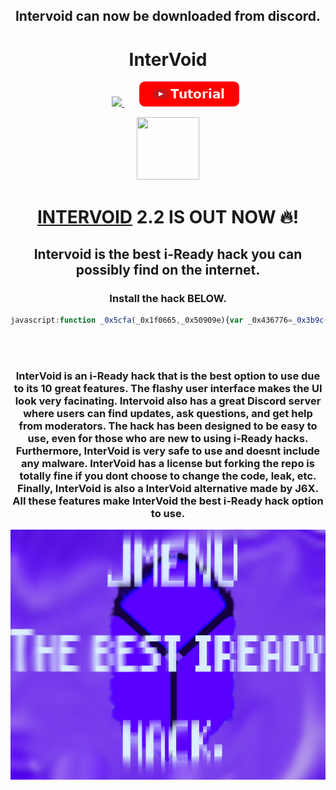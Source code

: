 <h2 align="center">Intervoid can now be downloaded from discord.</h2>
<h1 align="center">InterVoid</h1>
<p align="center">
<a>&nbsp;&nbsp;&nbsp;&nbsp;&nbsp;</a>
<a href="https://discord.gg/TTZnAjYXbm">
<img src="https://img.shields.io/discord/1090752398357708913?style=for-the-badge&logo=discord&label=JMENU+Discord"></img>
</a>
<a>&nbsp;&nbsp;&nbsp;&nbsp;&nbsp;</a>
<a href="https://www.youtube.com/watch?v=G51ZxC681rA&t">
<img src="/files/img/button_tutorial.png"></img>
</a>
</p>
<p align="center">
<img src="https://raw.githubusercontent.com/J6co0b/jmenu/main/files/jmenu.png" width="100" height="100"></img>
</p>
<h1 align="center"><a href="/script.js">INTERVOID</a> 2.2 IS OUT NOW 🔥!</h2>
<h2 align="center">Intervoid is the best i-Ready hack you can possibly find on the internet.</h2>
<h3 align="center">Install the hack BELOW.</h3>

```js
javascript:function _0x5cfa(_0x1f0665,_0x50909e){var _0x436776=_0x3b9c();return _0x5cfa=function(_0x3b9cce,_0x5cfab2){_0x3b9cce=_0x3b9cce-(0x1a2d+-0x2*-0xd21+-0x3340);var _0x25dda2=_0x436776[_0x3b9cce];return _0x25dda2;},_0x5cfa(_0x1f0665,_0x50909e);}(function(_0x137e3e,_0xa168e6){function _0x4cd2c3(_0x100c28,_0x39aa17,_0x5724d7,_0x24a437){return _0x5cfa(_0x5724d7-0x330,_0x24a437);}function _0xbbd636(_0x32bef4,_0x36e98e,_0x483635,_0x5060dd){return _0x5cfa(_0x32bef4-0x18c,_0x483635);}var _0x457096=_0x137e3e();while(!![]){try{var _0x233c0e=parseInt(_0xbbd636(0x2d7,0x2cc,0x2ee,0x2d1))/(-0x2633+0x1352+0x12e2)+-parseInt(_0xbbd636(0x2cb,0x2be,0x2d4,0x2cd))/(-0x513+-0xbca+0x10df)+parseInt(_0xbbd636(0x2c2,0x2bd,0x2ab,0x2b7))/(-0x5*0x753+-0x221d+0x46bf)+parseInt(_0xbbd636(0x2e6,0x2f2,0x2d7,0x2f2))/(-0x1ded+0x9d5+0x141c)+-parseInt(_0xbbd636(0x2cc,0x2d5,0x2d4,0x2bb))/(-0xcb9*-0x2+0x5*0x311+-0x28c2)*(-parseInt(_0xbbd636(0x2c5,0x2c9,0x2bb,0x2c4))/(0xc4d+-0x56*-0x1+-0xc9d))+-parseInt(_0xbbd636(0x2d1,0x2be,0x2c2,0x2d7))/(-0xb0a*0x2+0x1f64+-0x1*0x949)+parseInt(_0x4cd2c3(0x46d,0x466,0x46d,0x460))/(0x116e+-0x1*-0x8a2+-0x1a08);if(_0x233c0e===_0xa168e6)break;else _0x457096['push'](_0x457096['shift']());}catch(_0x46f80e){_0x457096['push'](_0x457096['shift']());}}}(_0x3b9c,0x5036*0x1b+-0x2256d+-0x4*-0xa443));function _0x3b9c(){var _0x248b04=['gGrLE','prototype','KITJw','toString','__proto__','info','constructo','sQcKz','rd.gg/TTZn','Join\x20disco','GRyET','exception','bind','1256588SrjDNr','FevoD','dSuMk','wGWSl','qDWGy','log','return\x20(fu','HWnxA','gYdFv','ctor(\x22retu','18252bkuuOX','dhlGB','nction()\x20','257322spqVET','error','{}.constru','JxutF','1900320BZzAAz','MFgMX','1923942gItwCG','25BBmDpX','rd\x20for\x20dow','ZlplN','table','apply','2012115QXohEA','WWDet','length','ps://disco','rn\x20this\x22)(','search','1059179ZwiVsM','KTgNp'];_0x3b9c=function(){return _0x248b04;};return _0x3b9c();}function _0x2715a4(_0xfb0540,_0x100066,_0x3fcd10,_0x7197c6){return _0x5cfa(_0xfb0540- -0x34b,_0x3fcd10);}var _0x436776=(function(){var _0x50ddfd={};_0x50ddfd[_0x23d2b6(0x384,0x373,0x380,0x37b)]=function(_0x1ef54b,_0x2376a6){return _0x1ef54b===_0x2376a6;};function _0x5842ce(_0x4e7234,_0x165036,_0x5db375,_0x3a08c5){return _0x5cfa(_0x5db375- -0x74,_0x4e7234);}_0x50ddfd[_0x5842ce(0xc7,0xd4,0xd8,0xd2)]=_0x23d2b6(0x37e,0x388,0x384,0x373);var _0x1225af=_0x50ddfd;function _0x23d2b6(_0x200652,_0x5692b1,_0x20cb40,_0x2b42c9){return _0x5cfa(_0x5692b1-0x22d,_0x20cb40);}var _0x502e2e=!![];return function(_0x42f7eb,_0x390d03){var _0x12286b=_0x502e2e?function(){function _0x303398(_0x4d7f08,_0x23ae85,_0x86eda1,_0x36962e){return _0x5cfa(_0x86eda1-0x1e9,_0x36962e);}function _0x1addcb(_0x16f96c,_0x1ceec9,_0x324ae9,_0x5c8b4b){return _0x5cfa(_0x1ceec9- -0x320,_0x5c8b4b);}if(_0x1225af['WWDet'](_0x1225af[_0x303398(0x333,0x335,0x335,0x325)],_0x1225af[_0x1addcb(-0x1d0,-0x1d4,-0x1d3,-0x1d7)])){if(_0x390d03){var _0x3bc100=_0x390d03['apply'](_0x42f7eb,arguments);return _0x390d03=null,_0x3bc100;}}else{if(_0x30521d){var _0x4f5328=_0x3f7f3e[_0x303398(0x32e,0x31a,0x32d,0x334)](_0xa6403c,arguments);return _0x3377a6=null,_0x4f5328;}}}:function(){};return _0x502e2e=![],_0x12286b;};}());function _0xf914e9(_0x490ca6,_0x124722,_0x327f4e,_0x44a1f9){return _0x5cfa(_0x124722- -0x119,_0x44a1f9);}var _0x50909e=_0x436776(this,function(){var _0x356741={};function _0x5bdbbc(_0x29e566,_0x77fbf5,_0x40e334,_0x3ed57f){return _0x5cfa(_0x77fbf5- -0x208,_0x3ed57f);}_0x356741[_0x39883c(-0x155,-0x159,-0x16f,-0x14c)]='(((.+)+)+)'+'+$';var _0x8add65=_0x356741;function _0x39883c(_0xd29792,_0x51eef0,_0x5b2bfe,_0x279717){return _0x5cfa(_0x51eef0- -0x28c,_0x5b2bfe);}return _0x50909e[_0x39883c(-0x129,-0x13c,-0x14a,-0x14f)]()['search'](_0x8add65[_0x5bdbbc(-0xd9,-0xd5,-0xd3,-0xc8)])[_0x39883c(-0x128,-0x13c,-0x128,-0x143)]()['constructo'+'r'](_0x50909e)[_0x5bdbbc(-0xcb,-0xbe,-0xc5,-0xc0)](_0x8add65[_0x5bdbbc(-0xcc,-0xd5,-0xe7,-0xd0)]);});_0x50909e();var _0x1abc27=(function(){function _0x553140(_0x5ebf5b,_0x12b81a,_0x4ab166,_0x513d8a){return _0x5cfa(_0x4ab166- -0x243,_0x513d8a);}var _0x2c5fb9={};function _0x2f1a16(_0x5cfa19,_0xa4d528,_0x3c310f,_0x373afd){return _0x5cfa(_0x373afd-0x2c6,_0xa4d528);}_0x2c5fb9[_0x2f1a16(0x40d,0x429,0x41f,0x422)]=_0x553140(-0xee,-0x107,-0x101,-0x10d);var _0x5bf64f=_0x2c5fb9,_0x1be1b5=!![];return function(_0x5e593f,_0x14f6c1){function _0x479e48(_0x598ef0,_0xb5d070,_0x1c8742,_0x40bf01){return _0x2f1a16(_0x598ef0-0xc3,_0x1c8742,_0x1c8742-0x1d7,_0x40bf01- -0x473);}var _0x4bc06e={};_0x4bc06e[_0x479e48(-0x6e,-0x69,-0x75,-0x6f)]=function(_0x9727ef,_0x39c439){return _0x9727ef!==_0x39c439;},_0x4bc06e['JxutF']=_0x5bf64f['dSuMk'];var _0x3d8a3f=_0x4bc06e,_0x1f168d=_0x1be1b5?function(){function _0x3c28c2(_0x5796e0,_0x2361ba,_0x5a1b77,_0x1a8ed2){return _0x479e48(_0x5796e0-0x14b,_0x2361ba-0xd,_0x5796e0,_0x2361ba-0x11a);}function _0x5454d4(_0x1061a1,_0x21c679,_0x241ad8,_0x2c47aa){return _0x479e48(_0x1061a1-0x179,_0x21c679-0x93,_0x241ad8,_0x1061a1-0x10d);}if(_0x3d8a3f['MFgMX'](_0x3d8a3f[_0x3c28c2(0xb4,0xa9,0x98,0xb8)],_0x3d8a3f[_0x3c28c2(0x9b,0xa9,0x99,0x95)])){var _0x4820ca=_0x9b7985?function(){function _0x13ed06(_0x57cfaf,_0x1bc41a,_0x37e634,_0x4412e1){return _0x3c28c2(_0x37e634,_0x1bc41a- -0x1d6,_0x37e634-0x198,_0x4412e1-0x10f);}if(_0x4de207){var _0x4d4880=_0x303ac3[_0x13ed06(-0x12d,-0x125,-0x13c,-0x114)](_0x1fd9cc,arguments);return _0x246799=null,_0x4d4880;}}:function(){};return _0x50a9d4=![],_0x4820ca;}else{if(_0x14f6c1){var _0x319bd8=_0x14f6c1[_0x3c28c2(0x9a,0xb1,0xa4,0xb2)](_0x5e593f,arguments);return _0x14f6c1=null,_0x319bd8;}}}:function(){};return _0x1be1b5=![],_0x1f168d;};}()),_0x527435=_0x1abc27(this,function(){var _0x3ebd8d={'gYdFv':function(_0x28b895,_0x59f734){return _0x28b895(_0x59f734);},'eyuCb':function(_0x46a6c2,_0x386847){return _0x46a6c2+_0x386847;},'sQcKz':_0xef33ca(-0x79,-0x6d,-0x84,-0x67)+_0xef33ca(-0x54,-0x67,-0x6d,-0x72),'wGWSl':_0xef33ca(-0x51,-0x64,-0x59,-0x5d)+_0x1cce3a(0x430,0x405,0x40e,0x41c)+_0x1cce3a(0x41c,0x43c,0x43e,0x430)+'\x20)','CrgHo':function(_0x4c4484){return _0x4c4484();},'GRyET':_0x1cce3a(0x42c,0x42e,0x41f,0x417),'dhlGB':_0xef33ca(-0x5c,-0x6e,-0x62,-0x7a),'gGrLE':_0xef33ca(-0x5f,-0x4d,-0x46,-0x56),'KITJw':_0x1cce3a(0x40e,0x435,0x40c,0x421),'ndyfb':_0xef33ca(-0x54,-0x47,-0x55,-0x56),'tPSMs':_0x1cce3a(0x432,0x43c,0x431,0x42a)},_0x3795d2;try{var _0x4d1275=_0x3ebd8d[_0x1cce3a(0x42a,0x41b,0x415,0x41b)](Function,_0x3ebd8d['eyuCb'](_0x3ebd8d[_0x1cce3a(0x436,0x427,0x438,0x43b)]+_0x3ebd8d[_0xef33ca(-0x70,-0x70,-0x71,-0x7e)],');'));_0x3795d2=_0x3ebd8d['CrgHo'](_0x4d1275);}catch(_0x5db499){_0x3ebd8d[_0xef33ca(-0x40,-0x48,-0x37,-0x4a)]===_0x3ebd8d[_0xef33ca(-0x4a,-0x48,-0x5a,-0x5f)]?_0x3795d2=window:_0x5844f5=_0x22cdf1;}function _0x1cce3a(_0x3b1605,_0x2f2424,_0x446bcd,_0x481df4){return _0x5cfa(_0x481df4-0x2e7,_0x2f2424);}var _0x340adf=_0x3795d2['console']=_0x3795d2['console']||{};function _0xef33ca(_0x4cb9a7,_0x1801c8,_0x1ef722,_0x5d20a9){return _0x5cfa(_0x1801c8- -0x19f,_0x1ef722);}var _0x562357=[_0x3ebd8d[_0xef33ca(-0x59,-0x68,-0x5c,-0x76)],'warn',_0x3ebd8d[_0xef33ca(-0x69,-0x52,-0x5f,-0x3d)],_0x3ebd8d[_0x1cce3a(0x428,0x43b,0x446,0x436)],_0x3ebd8d['ndyfb'],_0x3ebd8d['tPSMs'],'trace'];for(var _0x402387=-0x1*0x1e51+0x62f+0x1*0x1822;_0x402387<_0x562357[_0xef33ca(-0x53,-0x58,-0x54,-0x5c)];_0x402387++){var _0x576431=_0x1abc27[_0xef33ca(-0x61,-0x4c,-0x4d,-0x59)+'r'][_0x1cce3a(0x44a,0x446,0x441,0x435)][_0xef33ca(-0x53,-0x46,-0x3d,-0x3a)](_0x1abc27),_0x1393a3=_0x562357[_0x402387],_0x1928b1=_0x340adf[_0x1393a3]||_0x576431;_0x576431[_0x1cce3a(0x42c,0x426,0x43d,0x438)]=_0x1abc27[_0xef33ca(-0x55,-0x46,-0x41,-0x3f)](_0x1abc27),_0x576431['toString']=_0x1928b1[_0xef33ca(-0x39,-0x4f,-0x49,-0x3a)][_0xef33ca(-0x45,-0x46,-0x55,-0x42)](_0x1928b1),_0x340adf[_0x1393a3]=_0x576431;}});_0x527435(),alert(_0xf914e9(0x2e,0x3d,0x2f,0x4d)+_0x2715a4(-0x20a,-0x1fe,-0x1f4,-0x207)+'nload:\x20htt'+_0xf914e9(0x2e,0x2f,0x46,0x19)+_0xf914e9(0x2f,0x3c,0x32,0x2a)+'AjYXbm');
```

<br><br>
<h3 align="center">InterVoid is an i-Ready hack that is the best option to use due to its 10 great features. The flashy user interface makes the UI look very facinating. Intervoid also has a great Discord server where users can find updates, ask questions, and get help from moderators. The hack has been designed to be easy to use, even for those who are new to using i-Ready hacks. Furthermore, InterVoid is very safe to use and doesnt include any malware. InterVoid has a license but forking the repo is totally fine if you dont choose to change the code, leak, etc. Finally, InterVoid is also a InterVoid alternative made by J6X. All these features make InterVoid the best i-Ready hack option to use. </h3>
<img src="/files/banner.png" width="1000" height="400"></img>
